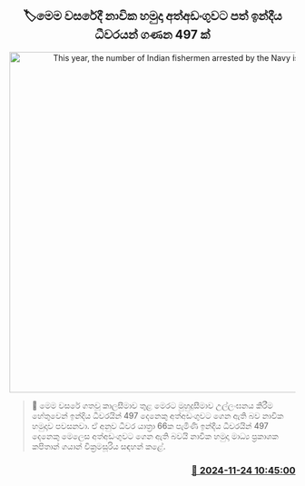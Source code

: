 <p align='center'><b><h2 align='center' title='This year, the number of Indian fishermen arrested by the Navy is 497'>🏷මෙම වසරේදී නාවික හමුදා අත්අඩංගුවට පත් ඉන්දීය ධීවරයන් ගණන 497 ක්</h2></b></p>
<p align='center'><img src='https://helakuru.sgp1.cdn.digitaloceanspaces.com/esana/images/lib/bort-85.jpg' width='600' alt='This year, the number of Indian fishermen arrested by the Navy is 497'></p>

>📝 මෙම වසරේ ගතවූ කාලසීමාව තුළ මෙරට මුහුදුසීමාව උල්ලංඝනය කිරීම හේතුවෙන් ඉන්දිය ධීවරයින් 497 දෙනෙකු අත්අඩංගුවට ගෙන ඇති බව නාවික හමුදාව පවසනවා.
ඒ අනුව ධීවර යාත්‍රා 66ක පැමිණි ඉන්දීය ධීවරයින් 497 දෙනෙකු මෙලෙස අත්අඩංගුවට ගෙන ඇති බවයි නාවික හමුදා මාධ්‍ය ප්‍රකාශක කපිතාන් ගයාන් වික්‍රමසූරිය සඳහන් කළේ.


<h3 align='right'><a href='https://www.helakuru.lk/esana/p/105392/'>📅 2024-11-24 10:45:00</a></h3>
